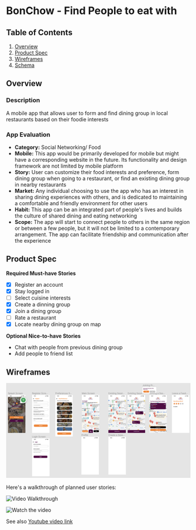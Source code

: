 BonChow - Find People to eat with
===

## Table of Contents
1. [Overview](#Overview)
1. [Product Spec](#Product-Spec)
1. [Wireframes](#Wireframes)
2. [Schema](#Schema)

## Overview
### Description
A mobile app that allows user to form and find dining group in local restaurants based on their foodie interests

### App Evaluation
- **Category:** Social Networking/ Food
- **Mobile:** This app would be primarily developed for mobile but might have a corresponding website in the future. Its functionality and design framework are not limited by mobile platform
- **Story:** User can customize their food interests and preference, form dining group when going to a restaurant, or find an existing dining group in nearby restaurants
- **Market:** Any individual choosing to use the app who has an interest in sharing dining experiences with others, and is dedicated to maintaining a comfortable and friendly environment for other users
- **Habit:** This app can be an integrated part of people's lives and builds the culture of shared dining and eating networking
- **Scope:** The app will start to connect people to others in the same region or between a few people, but it will not be limited to a contemporary arrangement. The app can facilitate friendship and communication after the experience 

## Product Spec

**Required Must-have Stories**

* [X] Register an account
* [X] Stay logged in
* [ ] Select cuisine interests
* [X] Create a dinning group
* [X] Join a dining group
* [ ] Rate a restaurant
* [X] Locate nearby dining group on map

**Optional Nice-to-have Stories**

* Chat with people from previous dining group
* Add people to friend list

## Wireframes
<img src="Screen Shot 2022-03-30 at 2.25.59 PM.png" width=600 title='Wireframes'>

Here's a walkthrough of planned user stories:

<img src='https://media.giphy.com/media/nE3Dle7rM7LSXTPqGG/giphy.gif' title='Video Walkthrough' width='' alt='Video Walkthrough' />

![Watch the video](https://www.youtube.com/watch?v=USoiB2K0Dlo)

See also [Youtube video link](https://www.youtube.com/watch?v=USoiB2K0Dlo)
